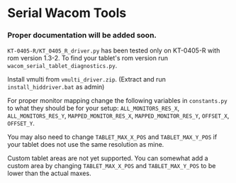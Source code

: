 # Serial Wacom Tools

### Proper documentation will be added soon.

`KT-0405-R/KT_0405_R_driver.py` has been tested only on KT-0405-R with rom version 1.3-2. To find your tablet's rom version run `wacom_serial_tablet_diagnostics.py`.

Install vmulti from `vmulti_driver.zip`. (Extract and run `install_hiddriver.bat` as admin)

For proper monitor mapping change the following variables in `constants.py` to what they should be for your setup: `ALL_MONITORS_RES_X`, `ALL_MONITORS_RES_Y`, `MAPPED_MONITOR_RES_X`, `MAPPED_MONITOR_RES_Y`, `OFFSET_X`, `OFFSET_Y`. 

You may also need to change `TABLET_MAX_X_POS` and `TABLET_MAX_Y_POS` if your tablet does not use the same resolution as mine.

Custom tablet areas are not yet supported. You can somewhat add a custom area by changing `TABLET_MAX_X_POS` and `TABLET_MAX_Y_POS` to be lower than the actual maxes.

